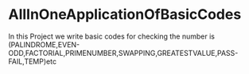 # AllInOneApplicationOfBasicCodes
In this Project we write basic codes for checking the number is (PALINDROME,EVEN-ODD,FACTORIAL,PRIMENUMBER,SWAPPING,GREATESTVALUE,PASS-FAIL,TEMP)etc

